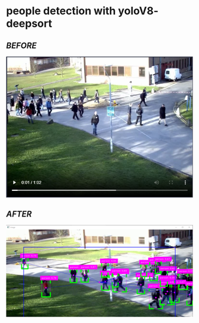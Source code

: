 # people detection with yoloV8- deepsort

## *BEFORE*

![image](image/before.jpg)

## *AFTER*

![image](image/after.jpg)